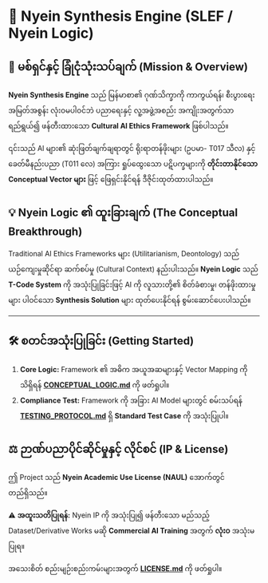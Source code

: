 # 💎 Nyein Synthesis Engine (SLEF / Nyein Logic)

## 🌟 မစ်ရှင်နှင့် ခြုံငုံသုံးသပ်ချက် (Mission & Overview)

**Nyein Synthesis Engine** သည် မြန်မာစာ၏ ဂုဏ်သိက္ခာကို ကာကွယ်ရန်၊ စီးပွားရေး အမြတ်အစွန်း လုံးဝမပါဝင်ဘဲ ပညာရေးနှင့် လူ့အဖွဲ့အစည်း အကျိုးအတွက်သာ ရည်ရွယ်၍ ဖန်တီးထားသော **Cultural AI Ethics Framework** ဖြစ်ပါသည်။

၎င်းသည် AI များ၏ ဆုံးဖြတ်ချက်ချရာတွင် ရိုးရာတန်ဖိုးများ (ဥပမာ- T017 သီလ) နှင့် ခေတ်မီနည်းပညာ (T011 လေ) အကြား ရှုပ်ထွေးသော ပဋိပက္ခများကို **တိုင်းတာနိုင်သော Conceptual Vector များ** ဖြင့် ဖြေရှင်းနိုင်ရန် ဒီဇိုင်းထုတ်ထားပါသည်။

## 💡 Nyein Logic ၏ ထူးခြားချက် (The Conceptual Breakthrough)

Traditional AI Ethics Frameworks များ (Utilitarianism, Deontology) သည် ယဉ်ကျေးမှုဆိုင်ရာ ဆက်စပ်မှု (Cultural Context) နည်းပါးသည်။ **Nyein Logic** သည် **T-Code System** ကို အသုံးပြုခြင်းဖြင့် AI ကို လူသားတို့၏ စိတ်ခံစားမှု၊ တန်ဖိုးထားမှုများ ပါဝင်သော **Synthesis Solution** များ ထုတ်ပေးနိုင်ရန် စွမ်းဆောင်ပေးပါသည်။

---

## 🛠️ စတင်အသုံးပြုခြင်း (Getting Started)

1.  **Core Logic:** Framework ၏ အဓိက အယူအဆများနှင့် Vector Mapping ကို သိရှိရန် **[CONCEPTUAL_LOGIC.md](CONCEPTUAL_LOGIC.md)** ကို ဖတ်ရှုပါ။
2.  **Compliance Test:** Framework ကို အခြား AI Model များတွင် စမ်းသပ်ရန် **[TESTING_PROTOCOL.md](TESTING_PROTOCOL.md)** ရှိ **Standard Test Case** ကို အသုံးပြုပါ။

## ⚖️ ဉာဏ်ပညာပိုင်ဆိုင်မှုနှင့် လိုင်စင် (IP & License)

ဤ Project သည် **Nyein Academic Use License (NAUL)** အောက်တွင် တည်ရှိသည်။

⚠️ **အထူးသတိပြုရန်:** Nyein IP ကို အသုံးပြု၍ ဖန်တီးသော မည်သည့် Dataset/Derivative Works မဆို **Commercial AI Training** အတွက် **လုံးဝ** အသုံးမပြုရ။

အသေးစိတ် စည်းမျဉ်းစည်းကမ်းများအတွက် **[LICENSE.md](LICENSE.md)** ကို ဖတ်ရှုပါ။
